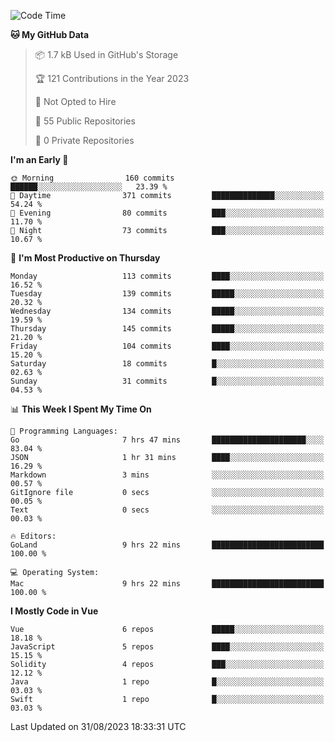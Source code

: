 <!--START_SECTION:waka-->
![Code Time](http://img.shields.io/badge/Code%20Time-862%20hrs%2037%20mins-blue)

**🐱 My GitHub Data** 

> 📦 1.7 kB Used in GitHub's Storage 
 > 
> 🏆 121 Contributions in the Year 2023
 > 
> 🚫 Not Opted to Hire
 > 
> 📜 55 Public Repositories 
 > 
> 🔑 0 Private Repositories 
 > 
**I'm an Early 🐤** 

```text
🌞 Morning                160 commits         ██████░░░░░░░░░░░░░░░░░░░   23.39 % 
🌆 Daytime                371 commits         ██████████████░░░░░░░░░░░   54.24 % 
🌃 Evening                80 commits          ███░░░░░░░░░░░░░░░░░░░░░░   11.70 % 
🌙 Night                  73 commits          ███░░░░░░░░░░░░░░░░░░░░░░   10.67 % 
```
📅 **I'm Most Productive on Thursday** 

```text
Monday                   113 commits         ████░░░░░░░░░░░░░░░░░░░░░   16.52 % 
Tuesday                  139 commits         █████░░░░░░░░░░░░░░░░░░░░   20.32 % 
Wednesday                134 commits         █████░░░░░░░░░░░░░░░░░░░░   19.59 % 
Thursday                 145 commits         █████░░░░░░░░░░░░░░░░░░░░   21.20 % 
Friday                   104 commits         ████░░░░░░░░░░░░░░░░░░░░░   15.20 % 
Saturday                 18 commits          █░░░░░░░░░░░░░░░░░░░░░░░░   02.63 % 
Sunday                   31 commits          █░░░░░░░░░░░░░░░░░░░░░░░░   04.53 % 
```


📊 **This Week I Spent My Time On** 

```text
💬 Programming Languages: 
Go                       7 hrs 47 mins       █████████████████████░░░░   83.04 % 
JSON                     1 hr 31 mins        ████░░░░░░░░░░░░░░░░░░░░░   16.29 % 
Markdown                 3 mins              ░░░░░░░░░░░░░░░░░░░░░░░░░   00.57 % 
GitIgnore file           0 secs              ░░░░░░░░░░░░░░░░░░░░░░░░░   00.05 % 
Text                     0 secs              ░░░░░░░░░░░░░░░░░░░░░░░░░   00.03 % 

🔥 Editors: 
GoLand                   9 hrs 22 mins       █████████████████████████   100.00 % 

💻 Operating System: 
Mac                      9 hrs 22 mins       █████████████████████████   100.00 % 
```

**I Mostly Code in Vue** 

```text
Vue                      6 repos             █████░░░░░░░░░░░░░░░░░░░░   18.18 % 
JavaScript               5 repos             ████░░░░░░░░░░░░░░░░░░░░░   15.15 % 
Solidity                 4 repos             ███░░░░░░░░░░░░░░░░░░░░░░   12.12 % 
Java                     1 repo              █░░░░░░░░░░░░░░░░░░░░░░░░   03.03 % 
Swift                    1 repo              █░░░░░░░░░░░░░░░░░░░░░░░░   03.03 % 
```




 Last Updated on 31/08/2023 18:33:31 UTC
<!--END_SECTION:waka-->
